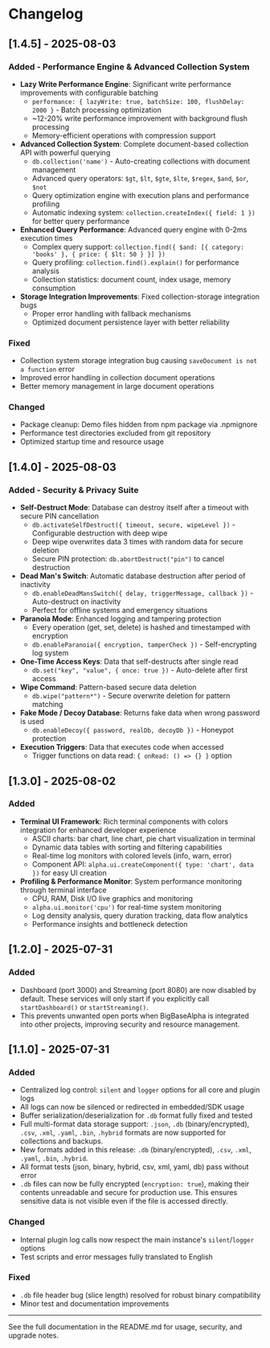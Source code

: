 # Changelog

## [1.4.5] - 2025-08-03
### Added - Performance Engine & Advanced Collection System
- **Lazy Write Performance Engine**: Significant write performance improvements with configurable batching
  - `performance: { lazyWrite: true, batchSize: 100, flushDelay: 2000 }` - Batch processing optimization
  - ~12-20% write performance improvement with background flush processing
  - Memory-efficient operations with compression support
- **Advanced Collection System**: Complete document-based collection API with powerful querying
  - `db.collection('name')` - Auto-creating collections with document management
  - Advanced query operators: `$gt`, `$lt`, `$gte`, `$lte`, `$regex`, `$and`, `$or`, `$not`
  - Query optimization engine with execution plans and performance profiling
  - Automatic indexing system: `collection.createIndex({ field: 1 })` for better query performance
- **Enhanced Query Performance**: Advanced query engine with 0-2ms execution times
  - Complex query support: `collection.find({ $and: [{ category: 'books' }, { price: { $lt: 50 } }] })`
  - Query profiling: `collection.find().explain()` for performance analysis
  - Collection statistics: document count, index usage, memory consumption
- **Storage Integration Improvements**: Fixed collection-storage integration bugs
  - Proper error handling with fallback mechanisms
  - Optimized document persistence layer with better reliability

### Fixed
- Collection system storage integration bug causing `saveDocument is not a function` error
- Improved error handling in collection document operations
- Better memory management in large document operations

### Changed
- Package cleanup: Demo files hidden from npm package via .npmignore
- Performance test directories excluded from git repository
- Optimized startup time and resource usage

## [1.4.0] - 2025-08-03
### Added - Security & Privacy Suite
- **Self-Destruct Mode**: Database can destroy itself after a timeout with secure PIN cancellation
  - `db.activateSelfDestruct({ timeout, secure, wipeLevel })` - Configurable destruction with deep wipe
  - Deep wipe overwrites data 3 times with random data for secure deletion
  - Secure PIN protection: `db.abortDestruct("pin")` to cancel destruction
- **Dead Man's Switch**: Automatic database destruction after period of inactivity
  - `db.enableDeadMansSwitch({ delay, triggerMessage, callback })` - Auto-destruct on inactivity
  - Perfect for offline systems and emergency situations
- **Paranoia Mode**: Enhanced logging and tampering protection
  - Every operation (get, set, delete) is hashed and timestamped with encryption
  - `db.enableParanoia({ encryption, tamperCheck })` - Self-encrypting log system
- **One-Time Access Keys**: Data that self-destructs after single read
  - `db.set("key", "value", { once: true })` - Auto-delete after first access
- **Wipe Command**: Pattern-based secure data deletion
  - `db.wipe("pattern*")` - Secure overwrite deletion for pattern matching
- **Fake Mode / Decoy Database**: Returns fake data when wrong password is used
  - `db.enableDecoy({ password, realDb, decoyDb })` - Honeypot protection
- **Execution Triggers**: Data that executes code when accessed
  - Trigger functions on data read: `{ onRead: () => {} }` option

## [1.3.0] - 2025-08-02
### Added
- **Terminal UI Framework**: Rich terminal components with colors integration for enhanced developer experience
  - ASCII charts: bar chart, line chart, pie chart visualization in terminal
  - Dynamic data tables with sorting and filtering capabilities
  - Real-time log monitors with colored levels (info, warn, error)
  - Component API: `alpha.ui.createComponent({ type: 'chart', data })` for easy UI creation
- **Profiling & Performance Monitor**: System performance monitoring through terminal interface
  - CPU, RAM, Disk I/O live graphics and monitoring
  - `alpha.ui.monitor('cpu')` for real-time system monitoring
  - Log density analysis, query duration tracking, data flow analytics
  - Performance insights and bottleneck detection

## [1.2.0] - 2025-07-31
### Added
- Dashboard (port 3000) and Streaming (port 8080) are now disabled by default. These services will only start if you explicitly call `startDashboard()` or `startStreaming()`.
- This prevents unwanted open ports when BigBaseAlpha is integrated into other projects, improving security and resource management.

## [1.1.0] - 2025-07-31
### Added
- Centralized log control: `silent` and `logger` options for all core and plugin logs
- All logs can now be silenced or redirected in embedded/SDK usage
- Buffer serialization/deserialization for `.db` format fully fixed and tested
- Full multi-format data storage support: `.json`, `.db` (binary/encrypted), `.csv`, `.xml`, `.yaml`, `.bin`, `.hybrid` formats are now supported for collections and backups.
- New formats added in this release: `.db` (binary/encrypted), `.csv`, `.xml`, `.yaml`, `.bin`, `.hybrid`.
- All format tests (json, binary, hybrid, csv, xml, yaml, db) pass without error
- `.db` files can now be fully encrypted (`encryption: true`), making their contents unreadable and secure for production use. This ensures sensitive data is not visible even if the file is accessed directly.

### Changed
- Internal plugin log calls now respect the main instance's `silent`/`logger` options
- Test scripts and error messages fully translated to English

### Fixed
- `.db` file header bug (slice length) resolved for robust binary compatibility
- Minor test and documentation improvements

---
See the full documentation in the README.md for usage, security, and upgrade notes.
